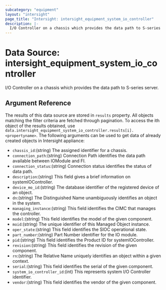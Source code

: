 ```yaml
---
subcategory: "equipment"
layout: "intersight"
page_title: "Intersight: intersight_equipment_system_io_controller"
description: |-
  I/O Controller on a chassis which provides the data path to S-series server.
---
```


# Data Source: intersight_equipment_system_io_controller
I/O Controller on a chassis which provides the data path to S-series server.
## Argument Reference
The results of this data source are stored in `results` property.
All objects matching the filter criteria are fetched through pagination.
To access the ith object of the results obtained, use `data.intersight_equipment_system_io_controller.results[i].<propertyname>`.
The following arguments can be used to get data of already created objects in Intersight appliance:
* `chassis_id`:(string) The assigned identifier for a chassis. 
* `connection_path`:(string) Connection Path identifies the data path available between IOModule and FI. 
* `connection_status`:(string) Connection status identifies the status of data path. 
* `description`:(string) This field gives a brief information on systemIOController. 
* `device_mo_id`:(string) The database identifier of the registered device of an object. 
* `dn`:(string) The Distinguished Name unambiguously identifies an object in the system. 
* `managing_instance`:(string) This field identifies the CIMC that manages the controller. 
* `model`:(string) This field identifies the model of the given component. 
* `moid`:(string) The unique identifier of this Managed Object instance. 
* `oper_state`:(string) This field identifies the SIOC operational state. 
* `part_number`:(string) Part Number identifier for the IO module. 
* `pid`:(string) This field identifies the Product ID for systemIOController. 
* `revision`:(string) This field identifies the revision of the given component. 
* `rn`:(string) The Relative Name uniquely identifies an object within a given context. 
* `serial`:(string) This field identifies the serial of the given component. 
* `system_io_controller_id`:(int) This represents system I/O Controller identifier. 
* `vendor`:(string) This field identifies the vendor of the given component. 
 